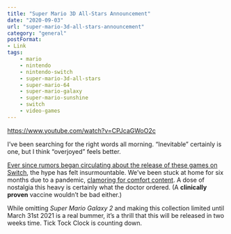 ```yaml
---
title: "Super Mario 3D All-Stars Announcement"
date: "2020-09-03"
url: "super-mario-3d-all-stars-announcement"
category: "general"
postFormat:
- Link
tags:
    - mario
    - nintendo
    - nintendo-switch
    - super-mario-3d-all-stars
    - super-mario-64
    - super-mario-galaxy
    - super-mario-sunshine
    - switch
    - video-games
---
```


https://www.youtube.com/watch?v=CPJcaGWoO2c

I’ve been searching for the right words all morning. “Inevitable” certainly is one, but I think “overjoyed” feels better.

[Ever since rumors began circulating about the release of these games on Switch](https://www.zerocounts.net/vgc-nintendo-will-reveal-plans-to-re-release-most-of-super-marios-35-year-back-catalogue-this-year/), the hype has felt insurmountable. We’ve been stuck at home for six months due to a pandemic, [clamoring for comfort content](https://www.zerocounts.net/the-comfort-of-childhood-media-during-lockdown/). A dose of nostalgia this heavy is certainly what the doctor ordered. (A **clinically proven** vaccine wouldn’t be bad either.)

While omitting _Super Mario Galaxy 2_ and making this collection limited until March 31st 2021 is a real bummer, it’s a thrill that this will be released in two weeks time. Tick Tock Clock is counting down.